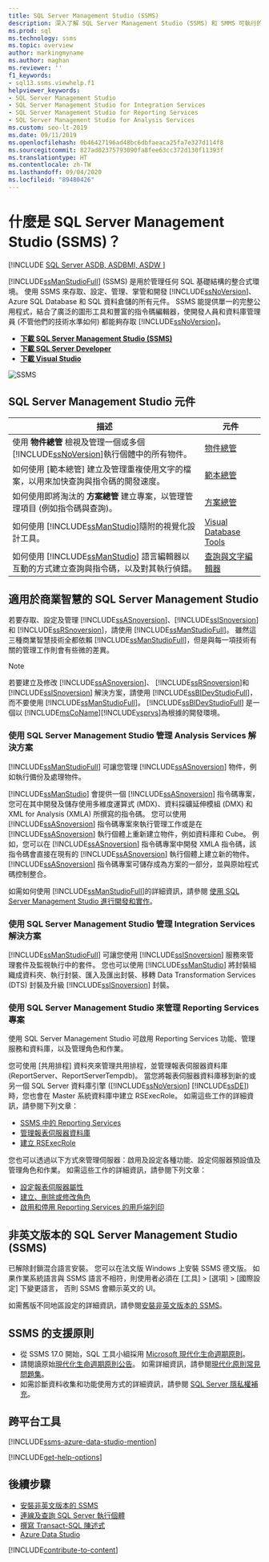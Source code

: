```yaml
---
title: SQL Server Management Studio (SSMS)
description: 深入了解 SQL Server Management Studio (SSMS) 和 SMMS 可執行的工作，包括如何管理 Analysis Services 解決方案。
ms.prod: sql
ms.technology: ssms
ms.topic: overview
author: markingmyname
ms.author: maghan
ms.reviewer: ''
f1_keywords:
- sql13.ssms.viewhelp.f1
helpviewer_keywords:
- SQL Server Management Studio
- SQL Server Management Studio for Integration Services
- SQL Server Management Studio for Reporting Services
- SQL Server Management Studio for Analysis Services
ms.custom: seo-lt-2019
ms.date: 09/11/2019
ms.openlocfilehash: 0b46427196ad48bc6dbfaeaca25fa7e327d114f8
ms.sourcegitcommit: 827ad02375793090fa8fee63cc372d130f11393f
ms.translationtype: HT
ms.contentlocale: zh-TW
ms.lasthandoff: 09/04/2020
ms.locfileid: "89480426"
---
```

# <a name="what-is-sql-server-management-studio-ssms"></a>什麼是 SQL Server Management Studio (SSMS)？

[!INCLUDE [SQL Server ASDB, ASDBMI, ASDW ](../includes/applies-to-version/sql-asdb-asdbmi-asa.md)]

[!INCLUDE[ssManStudioFull](../includes/ssmanstudiofull-md.md)] (SSMS) 是用於管理任何 SQL 基礎結構的整合式環境。 使用 SSMS 來存取、設定、管理、掌管和開發 [!INCLUDE[ssNoVersion](../includes/ssnoversion-md.md)]、Azure SQL Database 和 SQL 資料倉儲的所有元件。 SSMS 能提供單一的完整公用程式，結合了廣泛的圖形工具和豐富的指令碼編輯器，使開發人員和資料庫管理員 (不管他們的技術水準如何) 都能夠存取 [!INCLUDE[ssNoVersion](../includes/ssnoversion-md.md)]。

- [**下載 SQL Server Management Studio (SSMS)** ](download-sql-server-management-studio-ssms.md)
- [**下載 SQL Server Developer**](https://my.visualstudio.com/Downloads?q=SQL%20Server%20Developer)
- [**下載 Visual Studio**](https://www.visualstudio.com/downloads/)

![SSMS](media/sql-server-management-studio-ssms/ssms.png)

## <a name="sql-server-management-studio-components"></a>SQL Server Management Studio 元件  
  
|描述|元件|  
|---------------|---------|  
|使用 **物件總管** 檢視及管理一個或多個 [!INCLUDE[ssNoVersion](../includes/ssnoversion-md.md)]執行個體中的所有物件。|[物件總管](../ssms/object/object-explorer.md)|  
|如何使用 [範本總管]  建立及管理重複使用文字的檔案，以用來加快查詢與指令碼的開發速度。|[範本總管](../ssms/template/template-explorer.md)|  
|如何使用即將淘汰的 **方案總管** 建立專案，以管理管理項目 (例如指令碼與查詢)。|[方案總管](../ssms/solution/solution-explorer.md)|  
|如何使用 [!INCLUDE[ssManStudio](../includes/ssmanstudio-md.md)]隨附的視覺化設計工具。|[Visual Database Tools](../ssms/visual-db-tools/visual-database-tools.md)|  
|如何使用 [!INCLUDE[ssManStudio](../includes/ssmanstudio-md.md)] 語言編輯器以互動的方式建立查詢與指令碼，以及對其執行偵錯。|[查詢與文字編輯器](https://docs.microsoft.com/sql/ssms/f1-help/database-engine-query-editor-sql-server-management-studio?view=sql-server-ver15)

## <a name="sql-server-management-studio-for-business-intelligence"></a>適用於商業智慧的 SQL Server Management Studio

若要存取、設定及管理 [!INCLUDE[ssASnoversion](../includes/ssasnoversion_md.md)]、[!INCLUDE[ssISnoversion](../includes/ssisnoversion-md.md)] 和 [!INCLUDE[ssRSnoversion](../includes/ssrsnoversion-md.md)]，請使用 [!INCLUDE[ssManStudioFull](../includes/ssmanstudiofull-md.md)]。 雖然這三種商業智慧技術全都依賴 [!INCLUDE[ssManStudioFull](../includes/ssmanstudiofull-md.md)]，但是與每一項技術有關的管理工作則會有些微的差異。

> [!NOTE]
> 若要建立及修改 [!INCLUDE[ssASnoversion](../includes/ssasnoversion_md.md)]、 [!INCLUDE[ssRSnoversion](../includes/ssrsnoversion-md.md)]和 [!INCLUDE[ssISnoversion](../includes/ssisnoversion-md.md)] 解決方案，請使用 [!INCLUDE[ssBIDevStudioFull](../includes/ssbidevstudiofull_md.md)]，而不要使用 [!INCLUDE[ssManStudioFull](../includes/ssmanstudiofull-md.md)]。 [!INCLUDE[ssBIDevStudioFull](../includes/ssbidevstudiofull_md.md)] 是一個以 [!INCLUDE[msCoName](../includes/msconame_md.md)][!INCLUDE[vsprvs](../includes/vsprvs-md.md)]為根據的開發環境。

### <a name="managing-analysis-services-solutions-using-sql-server-management-studio"></a>使用 SQL Server Management Studio 管理 Analysis Services 解決方案

[!INCLUDE[ssManStudioFull](../includes/ssmanstudiofull-md.md)] 可讓您管理 [!INCLUDE[ssASnoversion](../includes/ssasnoversion_md.md)] 物件，例如執行備份及處理物件。

[!INCLUDE[ssManStudio](../includes/ssmanstudio-md.md)] 會提供一個 [!INCLUDE[ssASnoversion](../includes/ssasnoversion_md.md)] 指令碼專案，您可在其中開發及儲存使用多維度運算式 (MDX)、資料採礦延伸模組 (DMX) 和 XML for Analysis (XMLA) 所撰寫的指令碼。 您可以使用 [!INCLUDE[ssASnoversion](../includes/ssasnoversion_md.md)] 指令碼專案來執行管理工作或是在 [!INCLUDE[ssASnoversion](../includes/ssasnoversion_md.md)] 執行個體上重新建立物件，例如資料庫和 Cube。 例如，您可以在 [!INCLUDE[ssASnoversion](../includes/ssasnoversion_md.md)] 指令碼專案中開發 XMLA 指令碼，該指令碼會直接在現有的 [!INCLUDE[ssASnoversion](../includes/ssasnoversion_md.md)] 執行個體上建立新的物件。 [!INCLUDE[ssASnoversion](../includes/ssasnoversion_md.md)] 指令碼專案可儲存成為方案的一部分，並與原始程式碼控制整合。
  
如需如何使用 [!INCLUDE[ssManStudioFull](../includes/ssmanstudiofull-md.md)]的詳細資訊，請參閱 [使用 SQL Server Management Studio 進行開發和實作](https://docs.microsoft.com/analysis-services/instances/analysis-services-scripts-project-in-sql-server-management-studio)。
  
### <a name="managing-integration-services-solutions-using-sql-server-management-studio"></a>使用 SQL Server Management Studio 管理 Integration Services 解決方案

[!INCLUDE[ssManStudioFull](../includes/ssmanstudiofull-md.md)] 可讓您使用 [!INCLUDE[ssISnoversion](../includes/ssisnoversion-md.md)] 服務來管理套件及監視執行中的套件。 您也可以使用 [!INCLUDE[ssManStudio](../includes/ssmanstudio-md.md)] 將封裝組織成資料夾、執行封裝、匯入及匯出封裝、移轉 Data Transformation Services (DTS) 封裝及升級 [!INCLUDE[ssISnoversion](../includes/ssisnoversion-md.md)] 封裝。

### <a name="managing-reporting-services-projects-using-sql-server-management-studio"></a>使用 SQL Server Management Studio 來管理 Reporting Services 專案

使用 SQL Server Management Studio 可啟用 Reporting Services 功能、管理服務和資料庫，以及管理角色和作業。

您可使用 [共用排程] 資料夾來管理共用排程，並管理報表伺服器資料庫 (ReportServer、ReportServerTempdb)。 當您將報表伺服器資料庫移到新的或另一個 SQL Server 資料庫引擎 ([!INCLUDE[ssNoVersion](../includes/ssnoversion-md.md)] [!INCLUDE[ssDE](../includes/ssde_md.md)]) 時，您也會在 Master 系統資料庫中建立 RSExecRole。 如需這些工作的詳細資訊，請參閱下列文章：  

- [SSMS 中的 Reporting Services](../reporting-services/tools/reporting-services-in-sql-server-management-studio-ssrs.md)
- [管理報表伺服器資料庫](../reporting-services/report-server/administer-a-report-server-database-ssrs-native-mode.md)
- [建立 RSExecRole](../reporting-services/security/create-the-rsexecrole.md)

您也可以透過以下方式來管理伺服器：啟用及設定各種功能、設定伺服器預設值及管理角色和作業。 如需這些工作的詳細資訊，請參閱下列文章：

- [設定報表伺服器屬性](../reporting-services/tools/set-report-server-properties-management-studio.md)
- [建立、刪除或修改角色](../reporting-services/security/role-definitions-create-delete-or-modify.md)
- [啟用和停用 Reporting Services 的用戶端列印](../reporting-services/report-server/enable-and-disable-client-side-printing-for-reporting-services.md)

## <a name="non-english-language-versions-of-sql-server-management-studio-ssms"></a>非英文版本的 SQL Server Management Studio (SSMS)

已解除封鎖混合語言安裝。 您可以在法文版 Windows 上安裝 SSMS 德文版。 如果作業系統語言與 SSMS 語言不相符，則使用者必須在 [工具] > [選項] > [國際設定] 下變更語言， 否則 SSMS 會顯示英文的 UI。

如需舊版不同地區設定的詳細資訊，請參閱[安裝非英文版本的 SSMS](install-other-languages.md)。

## <a name="support-policy-for-ssms"></a>SSMS 的支援原則

- 從 SSMS 17.0 開始，SQL 工具小組採用 [Microsoft 現代化生命週期原則](https://support.microsoft.com/help/30881/modern-lifecycle-policy)。
- 請閱讀原始[現代化生命週期原則公告](https://support.microsoft.com/help/447912/announcing-microsoft-modern-lifecycle-policy)。 如需詳細資訊，請參閱[現代化原則常見問題集](https://support.microsoft.com/help/30882/modern-lifecycle-policy-faq)。
- 如需診斷資料收集和功能使用方式的詳細資訊，請參閱 [SQL Server 隱私權補充](https://docs.microsoft.com/sql/sql-server/sql-server-privacy)。

## <a name="cross-platform-tool"></a>跨平台工具

[!INCLUDE[ssms-azure-data-studio-mention](../includes/ssms-azure-data-studio-mention.md)]

[!INCLUDE[get-help-options](../includes/paragraph-content/get-help-options.md)]

## <a name="next-steps"></a>後續步驟

- [安裝非英文版本的 SSMS](install-other-languages.md)
- [連線及查詢 SQL Server 執行個體](tutorials/connect-query-sql-server.md)
- [撰寫 Transact-SQL 陳述式](https://msdn.microsoft.com/2addc9be-67d0-423d-a457-192fe9d7d058)
- [Azure Data Studio](../azure-data-studio/what-is.md)

[!INCLUDE[contribute-to-content](../includes/paragraph-content/contribute-to-content.md)]
